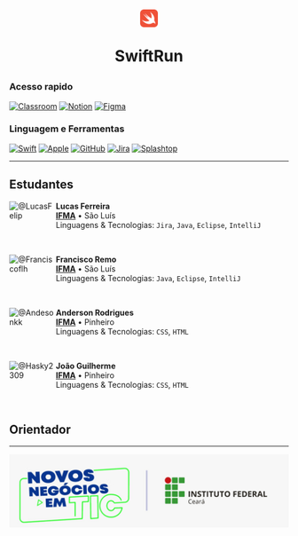 <h1 align="center">
  <img height="32" src="https://raw.githubusercontent.com/github/explore/80688e429a7d4ef2fca1e82350fe8e3517d3494d/topics/swift/swift.png" alt="Swift"/>
  <p>SwiftRun</p>
</h1>

<h3>
Acesso rapido
</h3>

[![Classroom](https://img.shields.io/badge/-Classroom-333333?style=for-the-badge&logo=google-classroom)](https://classroom.google.com/u/0/c/NTQzMzM4ODIyMzAy)
[![Notion](https://img.shields.io/badge/-Notion-333333?style=for-the-badge&logo=notion)](https://www.notion.so/Pesquisa-CBL-f57675fdf031403ca7a4eb7a30044d4a)
[![Figma](https://img.shields.io/badge/-Figma-333333?style=for-the-badge&logo=figma)](https://www.figma.com/file/aupStUT9W2Phdf8KA9j2Lp/SwiftRun?type=design&node-id=0%3A1&t=lpvnzpengYKmMJ5s-1)

### Linguagem e Ferramentas
[![Swift](https://img.shields.io/badge/-Swift-333333?style=for-the-badge&logo]=swift)](https://www.swift.org/documentation/)
[![Apple](https://img.shields.io/badge/-XCode-333333?style=for-the-badge&logo=apple)](https://developer.apple.com/xcode/)
[![GitHub](https://img.shields.io/badge/-GitHub-333333?style=for-the-badge&logo=github)](https://docs.github.com/pt)
[![Jira](https://img.shields.io/badge/-Jira-333333?style=for-the-badge&logo=jira&logoColor=007ACC)](https://confluence.atlassian.com/jira)
[![Splashtop](https://img.shields.io/badge/-Splashtop-333333?style=for-the-badge&logo=splashtop)](https://www.splashtop.com/)

---
## Estudantes
[<img align="left" height="84px" width="84px" alt="@LucasFelip" src="https://avatars.githubusercontent.com/LucasFelip?size=64">](https://github.com/LucasFelip)
**Lucas Ferreira** \
[**IFMA**](https://portal.ifma.edu.br/inicio/) • São Luís \
Linguagens & Tecnologias: `Jira`, `Java`, `Eclipse`, `IntelliJ`

</br>

[<img align="left" height="84px" width="84px" alt="@Franciscoflh" src="https://avatars.githubusercontent.com/Franciscoflh?size=64">](https://github.com/Franciscoflh)
**Francisco Remo** \
[**IFMA**](https://portal.ifma.edu.br/inicio/) • São Luís \
Linguagens & Tecnologias: `Java`, `Eclipse`, `IntelliJ`

</br>

[<img align="left" height="84px" width="84px" alt="@Andesonkk" src="https://avatars.githubusercontent.com/Andesonkk?size=64">](https://github.com/Andesonkk)
**Anderson Rodrigues** \
[**IFMA**](https://portal.ifma.edu.br/inicio/) • Pinheiro \
Linguagens & Tecnologias: `CSS`, `HTML`

</br>

[<img align="left" height="84px" width="84px" alt="@Hasky2309" src="https://avatars.githubusercontent.com/Hasky2309?size=64">](https://github.com/Hasky2309)
**João Guilherme** \
[**IFMA**](https://portal.ifma.edu.br/inicio/) • Pinheiro \
Linguagens & Tecnologias: `CSS`, `HTML`

</br>

## Orientador

---
![img.png](/profile/img.png)
